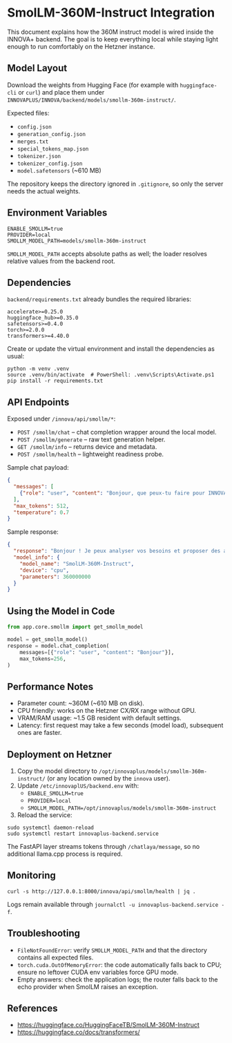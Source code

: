 # SmolLM-360M-Instruct Integration

This document explains how the 360M instruct model is wired inside the INNOVA+ backend.
The goal is to keep everything local while staying light enough to run comfortably on the
Hetzner instance.

## Model Layout

Download the weights from Hugging Face (for example with `huggingface-cli` or `curl`) and
place them under `INNOVAPLUS/INNOVA/backend/models/smollm-360m-instruct/`.

Expected files:

- `config.json`
- `generation_config.json`
- `merges.txt`
- `special_tokens_map.json`
- `tokenizer.json`
- `tokenizer_config.json`
- `model.safetensors` (~610 MB)

The repository keeps the directory ignored in `.gitignore`, so only the server needs the
actual weights.

## Environment Variables

```
ENABLE_SMOLLM=true
PROVIDER=local
SMOLLM_MODEL_PATH=models/smollm-360m-instruct
```

`SMOLLM_MODEL_PATH` accepts absolute paths as well; the loader resolves relative values
from the backend root.

## Dependencies

`backend/requirements.txt` already bundles the required libraries:

```
accelerate>=0.25.0
huggingface_hub>=0.35.0
safetensors>=0.4.0
torch>=2.0.0
transformers>=4.40.0
```

Create or update the virtual environment and install the dependencies as usual:

```
python -m venv .venv
source .venv/bin/activate  # PowerShell: .venv\Scripts\Activate.ps1
pip install -r requirements.txt
```

## API Endpoints

Exposed under `/innova/api/smollm/*`:

- `POST /smollm/chat` – chat completion wrapper around the local model.
- `POST /smollm/generate` – raw text generation helper.
- `GET /smollm/info` – returns device and metadata.
- `POST /smollm/health` – lightweight readiness probe.

Sample chat payload:

```json
{
  "messages": [
    {"role": "user", "content": "Bonjour, que peux-tu faire pour INNOVA+ ?"}
  ],
  "max_tokens": 512,
  "temperature": 0.7
}
```

Sample response:

```json
{
  "response": "Bonjour ! Je peux analyser vos besoins et proposer des actions...",
  "model_info": {
    "model_name": "SmolLM-360M-Instruct",
    "device": "cpu",
    "parameters": 360000000
  }
}
```

## Using the Model in Code

```python
from app.core.smollm import get_smollm_model

model = get_smollm_model()
response = model.chat_completion(
    messages=[{"role": "user", "content": "Bonjour"}],
    max_tokens=256,
)
```

## Performance Notes

- Parameter count: ~360M (~610 MB on disk).
- CPU friendly: works on the Hetzner CX/RX range without GPU.
- VRAM/RAM usage: ~1.5 GB resident with default settings.
- Latency: first request may take a few seconds (model load), subsequent ones are faster.

## Deployment on Hetzner

1. Copy the model directory to `/opt/innovaplus/models/smollm-360m-instruct/` (or any
   location owned by the `innova` user).
2. Update `/etc/innovaplUS/backend.env` with:
   - `ENABLE_SMOLLM=true`
   - `PROVIDER=local`
   - `SMOLLM_MODEL_PATH=/opt/innovaplus/models/smollm-360m-instruct`
3. Reload the service:

```
sudo systemctl daemon-reload
sudo systemctl restart innovaplus-backend.service
```

The FastAPI layer streams tokens through `/chatlaya/message`, so no additional llama.cpp
process is required.

## Monitoring

```
curl -s http://127.0.0.1:8000/innova/api/smollm/health | jq .
```

Logs remain available through `journalctl -u innovaplus-backend.service -f`.

## Troubleshooting

- `FileNotFoundError`: verify `SMOLLM_MODEL_PATH` and that the directory contains all
  expected files.
- `torch.cuda.OutOfMemoryError`: the code automatically falls back to CPU; ensure no
  leftover CUDA env variables force GPU mode.
- Empty answers: check the application logs; the router falls back to the echo provider
  when SmolLM raises an exception.

## References

- https://huggingface.co/HuggingFaceTB/SmolLM-360M-Instruct
- https://huggingface.co/docs/transformers/

